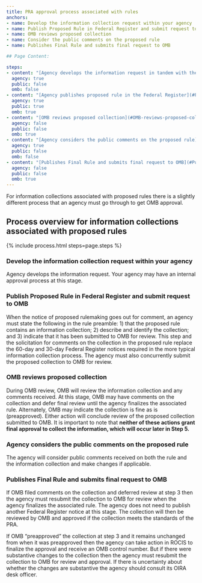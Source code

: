 ```yaml
---
title: PRA approval process associated with rules
anchors:
- name: Develop the information collection request within your agency
- name: Publish Proposed Rule in Federal Register and submit request to OMB
- name: OMB reviews proposed collection
- name: Consider the public comments on the proposed rule
- name: Publishes Final Rule and submits final request to OMB

## Page Content:

steps:
- content: "[Agency develops the information request in tandem with the proposed rule.](#develop-the-information-collection-request-within-your-agency) Your agency may have an internal approval process at this stage"
  agency: true
  public: false
  omb: false
- content: "[Agency publishes proposed rule in the Federal Register](#Publish-Proposed-Rule-in-Federal-Register-and-submit-request-to-OMB) and submits a PRA request to OMB"
  agency: true
  public: true
  omb: true
- content: "[OMB reviews proposed collection](#OMB-reviews-proposed-collection), and any comments received"
  agency: false
  public: false
  omb: true
- content: "[Agency considers the public comments on the proposed rule](#Consider-the-public-comments-on-the-proposed-rule) and the information collection"
  agency: true
  public: false
  omb: false
- content: "[Publishes Final Rule and submits final request to OMB](#Publishes-Final-Rule-and-submits-final-request-to-OMB)"
  agency: false
  public: false
  omb: true
---
```


For information collections associated with proposed rules there is a slightly different process that an agency must go through to get OMB approval.

## Process overview for information collections associated with proposed rules 

{% include process.html steps=page.steps %}

### Develop the information collection request within your agency
Agency develops the information request. Your agency may have an internal approval process at this stage.

### Publish Proposed Rule in Federal Register and submit request to OMB
When the notice of proposed rulemaking goes out for comment, an agency must state the following in the rule preamble: 1) that the proposed rule contains an information collection; 2) describe and identify the collection; and 3) indicate that it has been submitted to OMB for review.  This step and the solicitation for comments on the collection in the proposed rule replace the 60-day and 30-day Federal Register notices required in the more typical information collection process.  The agency must also concurrently submit the proposed collection to OMB for review.

### OMB reviews proposed collection
During OMB review, OMB will review the information collection and any comments received. At this stage, OMB may have comments on the collection and defer final review until the agency finalizes the associated rule. Alternately, OMB may indicate the collection is fine as is (preapproved).  Either action will conclude review of the proposed collection submitted to OMB. It is important to note that **neither of these actions grant final approval to collect the information, which will occur later in Step 5.**

### Agency considers the public comments on the proposed rule
The agency will consider public comments received on both the rule and the information collection and make changes if applicable.

### Publishes Final Rule and submits final request to OMB
If OMB filed comments on the collection and deferred review at step 3 then the agency must resubmit the collection to OMB for review when the agency finalizes the associated rule.  The agency does not need to publish another Federal Register notice at this stage. The collection will then be reviewed by OMB and approved if the collection meets the standards of the PRA.

If OMB “preapproved” the collection at step 3 and it remains unchanged from when it was preapproved then the agency can take action in ROCIS to finalize the approval and receive an OMB control number. But if there were substantive changes to the collection then the agency must resubmit the collection to OMB for review and approval. If there is uncertainty about whether the changes are substantive the agency should consult its OIRA desk officer.
